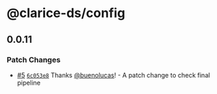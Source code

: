 # @clarice-ds/config

## 0.0.11

### Patch Changes

- [#5](https://github.com/buenolucas/clarice-ds/pull/5) [`6c053e8`](https://github.com/buenolucas/clarice-ds/commit/6c053e8b9b6fd771c3f02a8d90b62172ae015bbd) Thanks [@buenolucas](https://github.com/buenolucas)! - A patch change to check final pipeline
